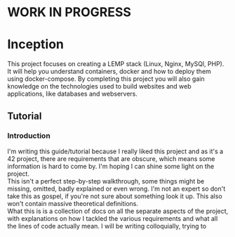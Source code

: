 # WORK IN PROGRESS

# Inception
This project focuses on creating a LEMP stack (Linux, Nginx, MySQl, PHP). It will help you understand containers, docker and how to deploy them using docker-compose. By completing this project you will also gain knowledge on the technologies used to build websites and web applications, like databases and webservers.

## Tutorial

### Introduction

I'm writing this guide/tutorial because I really liked this project and as it's a 42 project, there are requirements that are obscure, which means some information is hard to come by. I'm hoping I can shine some light on the project. <br>
This isn't a perfect step-by-step walkthrough, some things might be missing, omitted, badly explained or even wrong. I'm not an expert so don't take this as gospel, if you're not sure about something look it up. This also won't contain massive theoretical definitions. <br>
What this is is a collection of docs on all the separate aspects of the project, with explanations on how I tackled the various requirements and what all the lines of code actually mean. I will be writing colloquially, trying to 
